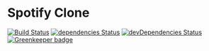 # Spotify Clone

[![Build Status](https://travis-ci.org/marcobiedermann/spotify-clone.svg?branch=master)](https://travis-ci.org/marcobiedermann/spotify-clone)
[![dependencies Status](https://img.shields.io/david/marcobiedermann/spotify-clone.svg)](https://david-dm.org/marcobiedermann/spotify-clone)
[![devDependencies Status](https://img.shields.io/david/dev/marcobiedermann/spotify-clone.svg)](https://david-dm.org/marcobiedermann/spotify-clone?type=dev) [![Greenkeeper badge](https://badges.greenkeeper.io/marcobiedermann/spotify-clone.svg)](https://greenkeeper.io/)
